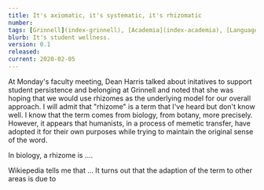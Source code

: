 ```yaml
---
title: It's axiomatic, it's systematic, it's rhizomatic
number: 
tags: [Grinnell](index-grinnell), [Academia](index-academia), [Language](index-language)
blurb: It's student wellness.
version: 0.1
released: 
current: 2020-02-05
---
```

At Monday's faculty meeting, Dean Harris talked about initatives to
support student persistence and belonging at Grinnell and noted that
she was hoping that we would use rhizomes as the underlying model for
our overall approach.  I will admit that "rhizome" is a term that I've 
heard but don't know well.   I know that the term comes from biology,
from botany, more precisely.  However, it appears that humanists, in
a process of memetic transfer, have adopted it for their own purposes
while trying to maintain the original sense of the word.

In biology, a rhizome is ....

Wikiepedia tells me that ...
It turns out that the adaption of the term to other areas is due to

